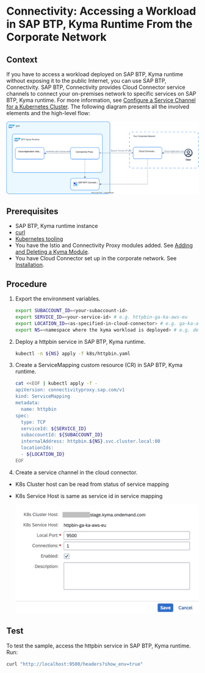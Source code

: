 # Connectivity: Accessing a Workload in SAP BTP, Kyma Runtime From the Corporate Network

## Context

If you have to access a workload deployed on SAP BTP, Kyma runtime without exposing it to the public Internet, you can use SAP BTP, Connectivity. SAP BTP, Connectivity provides Cloud Connector service channels to connect your on-premises network to specific services on SAP BTP, Kyma runtime. For more information, see [Configure a Service Channel for a Kubernetes Cluster](https://help.sap.com/docs/connectivity/sap-btp-connectivity-cf/configure-service-channel-for-kubernetes-cluster?version=Cloud). The following diagram presents all the involved elements and the high-level flow:

![On Premise to Cloud](./assets/on-prem-to-cloud.drawio.svg)

## Prerequisites

* SAP BTP, Kyma runtime instance
* [curl](https://curl.se/)
* [Kubernetes tooling](../prerequisites/README.md#kubernetes)
* You have the Istio and Connectivity Proxy modules added. See [Adding and Deleting a Kyma Module](https://help.sap.com/docs/btp/sap-business-technology-platform/enable-and-disable-kyma-module?version=Cloud).
* You have Cloud Connector set up in the corporate network. See [Installation](https://help.sap.com/docs/connectivity/sap-btp-connectivity-cf/installation?version=Cloud).

## Procedure

1. Export the environment variables.

   ```bash
   export SUBACCOUNT_ID=<your-subaccount-id>
   export SERVICE_ID=<your-service-id> # e.g. httpbin-ga-ka-aws-eu
   export LOCATION_ID=<as-specified-in-cloud-connector> # e.g. ga-ka-aws-frankfurt
   export NS=<namespace where the kyma workload is deployed> # e.g. default
   ```

2. Deploy a httpbin service in SAP BTP, Kyma runtime.

   ```bash
   kubectl -n ${NS} apply -f k8s/httpbin.yaml
   ```

3. Create a ServiceMapping custom resource (CR) in SAP BTP, Kyma runtime.

   ```bash
   cat <<EOF | kubectl apply -f -
   apiVersion: connectivityproxy.sap.com/v1
   kind: ServiceMapping
   metadata:
     name: httpbin
   spec: 
     type: TCP
     serviceId: ${SERVICE_ID}
     subaccountId: ${SUBACCOUNT_ID}
     internalAddress: httpbin.${NS}.svc.cluster.local:80
     locationIds:
     - ${LOCATION_ID}
   EOF
   ```

4. Create a service channel in the cloud connector.

* K8s Cluster host can be read from status of service mapping
* K8s Service Host is same as service id in service mapping

   ![Service Channel](./assets/cc-service-channel.png)

## Test

To test the sample, access the httpbin service in SAP BTP, Kyma runtime. Run:

```bash
curl "http://localhost:9500/headers?show_env=true"
```
